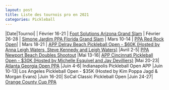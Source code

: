 ```yaml
---
layout: post
title: Liste des tournois pro en 2021
categories: Pickleball
---
```


|Date|Tournoi|
| Février 16-21 | [Foot Solutions Arizona Grand Slam](https://www.pickleballtournaments.com/tournamentinfo.pl?tid=4237) 
| Février 26-28 | [Simone Jardim PPA Florida Grand Slam](https://www.pickleballtournaments.com/tournamentinfo.pl?tid=4649)
| Mars 10-14 | [PPA Red Rock Open](https://www.pickleballtournaments.com/tournamentinfo.pl?tid=4584)|
| Mars 18-21 | [APP Delray Beach Pickleball Open - $60K (Hosted by Anna Leigh Waters, Steve Kennedy and Leigh Waters)](https://www.pickleballtournaments.com/tournamentinfo.pl?tid=4651)
|Avril 2-5| [PPA Newport Beach Doubles Shootout](https://www.pickleballtournaments.com/tournamentinfo.pl?tid=4593)
|Mai 13-16| [APP Cincinnati Pickleball Open - $30K (Hosted by Michelle Esquivel and Jay Devilliers)](https://www.pickleballtournaments.com/tournamentinfo.pl?tid=4776)
|Mai 20-23| [Atlanta Georgia Open PPA](https://www.pickleballtournaments.com/tournamentinfo.pl?tid=3361)
|Juin 4-6| Indianapolis Pickleball Open APP
|Juin 10-13| Los Angeles Pickleball Open - $35K (Hosted by Kim Poppa Jagd & Morgan Evans)
|Juin 16-20| SoCal Classic Pickleball Open
|Juin 24-27| [Orange County Cup PPA](https://www.pickleballtournaments.com/tournamentinfo.pl?tid=4566)



